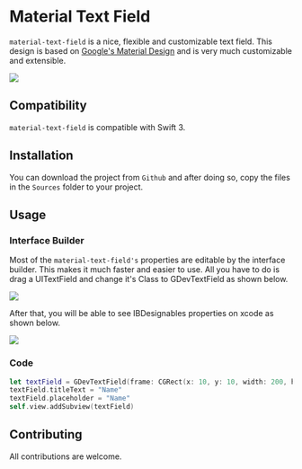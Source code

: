 # Material Text Field

`material-text-field` is a nice, flexible and customizable text field. This design is based on [Google's Material Design](https://material.io/guidelines/#) and is very much customizable and extensible.

![](http://i65.tinypic.com/3462tfd.gif)

## Compatibility

`material-text-field` is compatible with Swift 3.

## Installation

You can download the project from `Github` and after doing so, copy the files in the `Sources` folder to your project.

## Usage

### Interface Builder

Most of the `material-text-field's` properties are editable by the interface builder. This makes it much faster and easier to use. All you have to do is drag a UITextField and change it's Class to GDevTextField as shown below.

![](http://i65.tinypic.com/flan0l.png)

After that, you will be able to see IBDesignables properties on xcode as shown below.

![](http://i67.tinypic.com/2d0jar7.png)

### Code

```swift
let textField = GDevTextField(frame: CGRect(x: 10, y: 10, width: 200, height: 45))
textField.titleText = "Name"
textField.placeholder = "Name"
self.view.addSubview(textField)
```

## Contributing

All contributions are welcome.
